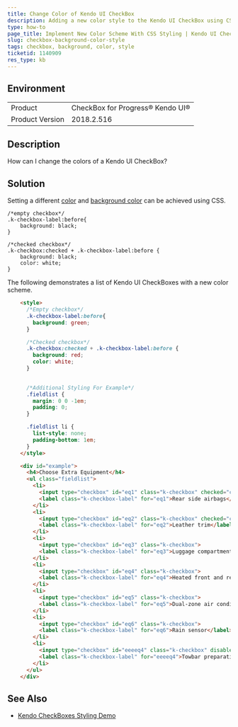 ```yaml
---
title: Change Color of Kendo UI CheckBox
description: Adding a new color style to the Kendo UI CheckBox using CSS
type: how-to
page_title: Implement New Color Scheme With CSS Styling | Kendo UI CheckBox
slug: checkbox-background-color-style
tags: checkbox, background, color, style
ticketid: 1140909
res_type: kb
---
```


## Environment
<table>
 <tr>
  <td>Product</td>
  <td>CheckBox for Progress® Kendo UI®</td>
 </tr>
 <tr>
  <td>Product Version</td>
  <td>2018.2.516</td>
 </tr>
</table>

## Description

How can I change the colors of a Kendo UI CheckBox?   

## Solution

Setting a different [color](https://www.w3schools.com/cssref/pr_text_color.asp) and [background color](https://www.w3schools.com/css/css_background.asp) can be achieved using CSS.  
```
/*empty checkbox*/
.k-checkbox-label:before{
    background: black;
}
 
/*checked checkbox*/
.k-checkbox:checked + .k-checkbox-label:before {
    background: black;
    color: white;
}
```

The following demonstrates a list of Kendo UI CheckBoxes with a new color scheme.

```html
    <style>
      /*Empty checkbox*/
      .k-checkbox-label:before{
        background: green;
      }

      /*Checked checkbox*/
      .k-checkbox:checked + .k-checkbox-label:before {
        background: red;
        color: white;
      }

      
      /*Additional Styling For Example*/
      .fieldlist {
        margin: 0 0 -1em;
        padding: 0;
      }

      .fieldlist li {
        list-style: none;
        padding-bottom: 1em;
      }
    </style>

    <div id="example">
      <h4>Choose Extra Equipment</h4>
      <ul class="fieldlist">
        <li>
          <input type="checkbox" id="eq1" class="k-checkbox" checked="checked">
          <label class="k-checkbox-label" for="eq1">Rear side airbags</label>
        </li>
        <li>
          <input type="checkbox" id="eq2" class="k-checkbox" checked="checked" disabled="disabled">
          <label class="k-checkbox-label" for="eq2">Leather trim</label>
        </li>
        <li>
          <input type="checkbox" id="eq3" class="k-checkbox">
          <label class="k-checkbox-label" for="eq3">Luggage compartment cover</label>
        </li>
        <li>
          <input type="checkbox" id="eq4" class="k-checkbox">
          <label class="k-checkbox-label" for="eq4">Heated front and rear seats</label>
        </li>
        <li>
          <input type="checkbox" id="eq5" class="k-checkbox">
          <label class="k-checkbox-label" for="eq5">Dual-zone air conditioning</label>
        </li>
        <li>
          <input type="checkbox" id="eq6" class="k-checkbox">
          <label class="k-checkbox-label" for="eq6">Rain sensor</label>
        </li>
        <li>
          <input type="checkbox" id="eeeeq4" class="k-checkbox" disabled="disabled">
          <label class="k-checkbox-label" for="eeeeq4">Towbar preparation</label>
        </li>
      </ul>
    </div>  
```

## See Also

* [Kendo CheckBoxes Styling Demo](https://demos.telerik.com/kendo-ui/styling/checkboxes)
